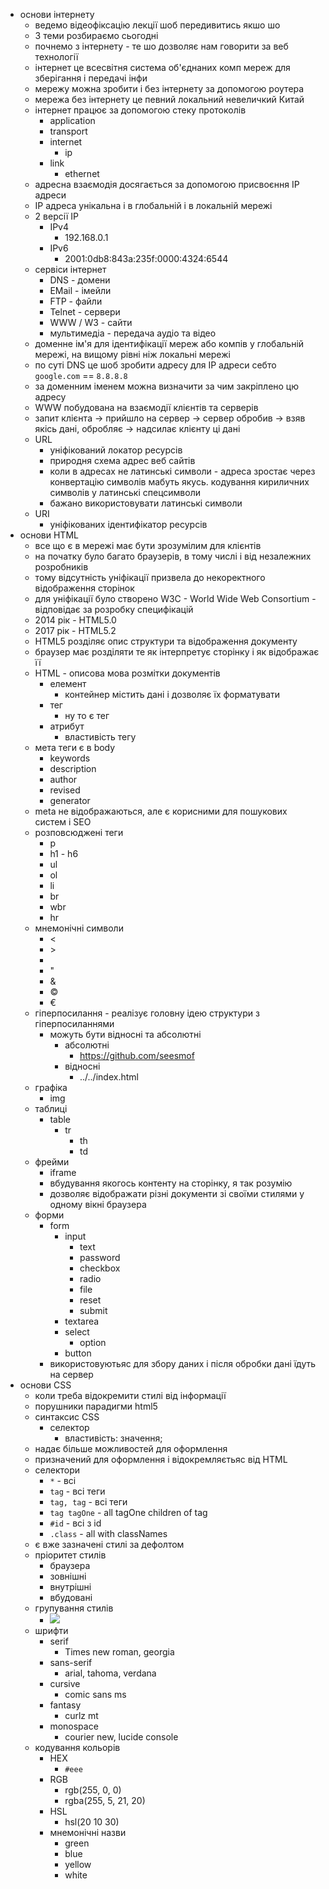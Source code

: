 - основи інтернету
  - ведемо відеофіксацію лекції шоб передивитись якшо шо
  - 3 теми розбираємо сьогодні
  - почнемо з інтернету - те шо дозволяє нам говорити за веб технології
  - інтернет це всесвітня система об'єднаних комп мереж для зберігання і передачі інфи
  - мережу можна зробити і без інтернету за допомогою роутера
  - мережа без інтернету це певний локальний невеличкий Китай
  - інтернет працює за допомогою стеку протоколів
    - application
    - transport
    - internet
      - ip
    - link
      - ethernet
  - адресна взаємодія досягається за допомогою присвоєння IP адреси
  - ІР адреса унікальна і в глобальній і в локальній мережі
  - 2 версії ІР
    - IPv4
      - 192.168.0.1
    - IPv6
      - 2001:0db8:843a:235f:0000:4324:6544
  - сервіси інтернет
    - DNS - домени
    - EMail - імейли
    - FTP - файли
    - Telnet - сервери
    - WWW / W3 - сайти
    - мультимедіа - передача аудіо та відео
  - доменне ім'я для ідентифікації мереж або компів у глобальній мережі, на вищому рівні ніж локальні мережі
  - по суті DNS це шоб зробити адресу для ІР адреси себто `google.com` == `8.8.8.8`
  - за доменним іменем можна визначити за чим закріплено цю адресу
  - WWW побудована на взаємодії клієнтів та серверів
  - запит клієнта -> прийшло на сервер -> сервер обробив -> взяв якісь дані, обробляє -> надсилає клієнту ці дані
  - URL
    - уніфікований локатор ресурсів
    - природня схема адрес веб сайтів
    - коли в адресах не латинські символи - адреса зростає через конвертацію символів мабуть якусь. кодування кириличних символів у латинські спецсимволи
    - бажано використовувати латинські символи
  - URI
    - уніфікованих ідентифікатор ресурсів
- основи HTML
  - все що є в мережі має бути зрозумілим для клієнтів
  - на початку було багато браузерів, в тому числі і від незалежних розробників
  - тому відсутність уніфікації призвела до некоректного відображення сторінок
  - для уніфікації було створено W3C - World Wide Web Consortium - відповідає за розробку специфікацій
  - 2014 рік - HTML5.0
  - 2017 рік - HTML5.2
  - HTML5 розділяє опис структури та відображення документу
  - браузер має розділяти те як інтерпретує сторінку і як відображає її
  - HTML - описова мова розмітки документів
    - елемент
      - контейнер містить дані і дозволяє їх форматувати
    - тег
      - ну то є тег
    - атрибут
      - властивість тегу
  - мета теги є в body
    - keywords
    - description
    - author
    - revised
    - generator
  - meta не відображаються, але є корисними для пошукових систем і SEO
  - розповсюджені теги
    - p
    - h1 - h6
    - ul
    - ol
    - li
    - br
    - wbr
    - hr
  - мнемонічні символи
    - &lt;
    - &gt;
    - &nbsp;
    - &quot;
    - &amp;
    - &copy;
    - &euro;
  - гіперпосилання - реалізує головну ідею структури з гіперпосиланнями
    - можуть бути відносні та абсолютні
      - абсолютні
        - https://github.com/seesmof
      - відносні
        - ../../index.html
  - графіка
    - img
  - таблиці
    - table
      - tr
        - th
        - td
  - фрейми
    - iframe
    - вбудування якогось контенту на сторінку, я так розумію
    - дозволяє відображати різні документи зі своїми стилями у одному вікні браузера
  - форми
    - form
      - input
        - text
        - password
        - checkbox
        - radio
        - file
        - reset
        - submit
      - textarea
      - select
        - option
      - button
    - використовуютьяс для збору даних і після обробки дані їдуть на сервер
- основи CSS
  - коли треба відокремити стилі від інформації
  - порушники парадигми html5
  - синтаксис CSS
    - селектор
      - властивість: значення;
  - надає більше можливостей для оформлення
  - призначений для оформлення і відокремляєтьяс від HTML
  - селектори
    - `*` - всі
    - `tag` - всі теги
    - `tag, tag` - всі теги
    - `tag tagOne` - all tagOne children of tag
    - `#id` - всі з id
    - `.class` - all with classNames
  - є вже зазначені стилі за дефолтом
  - пріоритет стилів
    - браузера
    - зовнішні
    - внутрішні
    - вбудовані
  - групування стилів
    - ![](https://i.imgur.com/az4QpPo.png)
  - шрифти
    - serif
      - Times new roman, georgia
    - sans-serif
      - arial, tahoma, verdana
    - cursive
      - comic sans ms
    - fantasy
      - curlz mt
    - monospace
      - courier new, lucide console
  - кодування кольорів
    - HEX
      - `#eee`
    - RGB
      - rgb(255, 0, 0)
      - rgba(255, 5, 21, 20)
    - HSL
      - hsl(20 10 30)
    - мнемонічні назви
      - green
      - blue
      - yellow
      - white
